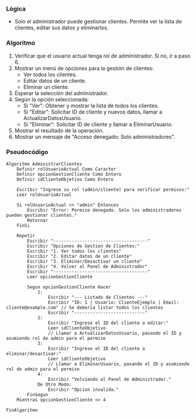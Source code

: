### Lógica

* Solo el administrador puede gestionar clientes. Permite ver la lista de clientes, editar sus datos y eliminarlos.

### Algoritmo

1. Verificar que el usuario actual tenga rol de administrador. Si no, ir a paso 6.
2. Mostrar un menú de opciones para la gestión de clientes:
    * Ver todos los clientes.
    * Editar datos de un cliente.
    * Eliminar un cliente.
3. Esperar la selección del administrador.
4. Según la opción seleccionada:
    * Si "Ver": Obtener y mostrar la lista de todos los clientes.
    * Si "Editar": Solicitar ID de cliente y nuevos datos, llamar a ActualizarDatosUsuario.
    * Si "Eliminar": Solicitar ID de cliente y llamar a EliminarUsuario.
5. Mostrar el resultado de la operación.
6. Mostrar un mensaje de "Acceso denegado: Solo administradores".

### Pseudocódigo

```
Algoritmo AdministrarClientes
    Definir rolUsuarioActual Como Caracter
    Definir opcionGestionCliente Como Entero
    Definir idClienteObjetivo Como Entero

    Escribir "Ingrese su rol (admin/cliente) para verificar permisos:"
    Leer rolUsuarioActual

    Si rolUsuarioActual <> "admin" Entonces
        Escribir "Error: Permiso denegado. Solo los administradores pueden gestionar clientes."
        Retornar
    FinSi

    Repetir
        Escribir "------------------------------------"
        Escribir "Opciones de Gestion de Clientes:"
        Escribir "1. Ver todos los clientes"
        Escribir "2. Editar datos de un cliente"
        Escribir "3. Eliminar/Desactivar un cliente"
        Escribir "4. Volver al Panel de Administrador"
        Escribir "------------------------------------"
        Leer opcionGestionCliente

        Segun opcionGestionCliente Hacer
            1:
                Escribir "--- Listado de Clientes ---"
                Escribir "ID: 1 | Usuario: ClienteEjemplo | Email: cliente@example.com" // Se debería listar todos los clientes
                Escribir "---------------------------"
            2:
                Escribir "Ingrese el ID del cliente a editar:"
                Leer idClienteObjetivo
                // Llamar a ActualizarDatosUsuario, pasando el ID y asumiendo rol de admin para el permiso
            3:
                Escribir "Ingrese el ID del cliente a eliminar/desactivar:"
                Leer idClienteObjetivo
                // Llamar a EliminarUsuario, pasando el ID y asumiendo rol de admin para el permiso
            4:
                Escribir "Volviendo al Panel de Administrador."
            De Otro Modo:
                Escribir "Opcion invalida."
        FinSegun
    Mientras opcionGestionCliente <> 4

FinAlgoritmo
```